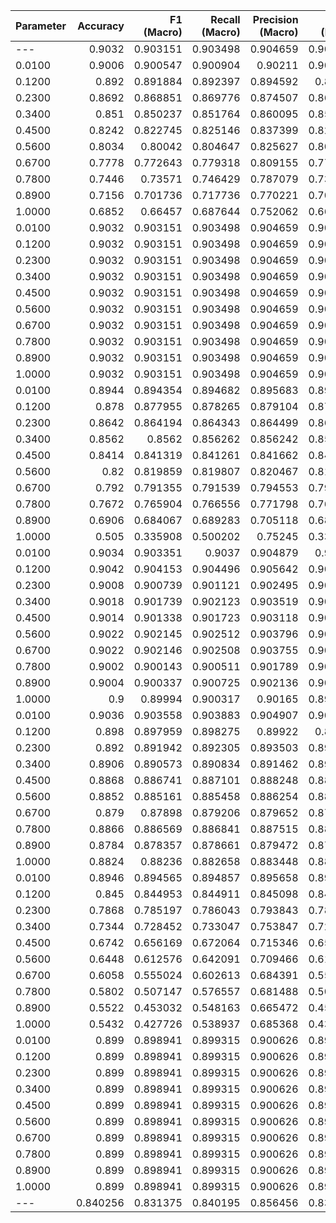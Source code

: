 | Parameter   |   Accuracy |   F1 (Macro) |   Recall (Macro) |   Precision (Macro) |   F1 (Micro) |   Recall (Micro) |   Precision (Micro) |
|:------------|-----------:|-------------:|-----------------:|--------------------:|-------------:|-----------------:|--------------------:|
| ---         |   0.9032   |     0.903151 |         0.903498 |            0.904659 |     0.903131 |         0.9032   |            0.904916 |
| 0.0100      |   0.9006   |     0.900547 |         0.900904 |            0.90211  |     0.900525 |         0.9006   |            0.902371 |
| 0.1200      |   0.892    |     0.891884 |         0.892397 |            0.894592 |     0.89185  |         0.892    |            0.894923 |
| 0.2300      |   0.8692   |     0.868851 |         0.869776 |            0.874507 |     0.868786 |         0.8692   |            0.874958 |
| 0.3400      |   0.851    |     0.850237 |         0.851764 |            0.860095 |     0.850134 |         0.851    |            0.860668 |
| 0.4500      |   0.8242   |     0.822745 |         0.825146 |            0.837399 |     0.822591 |         0.8242   |            0.838063 |
| 0.5600      |   0.8034   |     0.80042  |         0.804647 |            0.825627 |     0.800186 |         0.8034   |            0.826467 |
| 0.6700      |   0.7778   |     0.772643 |         0.779318 |            0.809155 |     0.772315 |         0.7778   |            0.810124 |
| 0.7800      |   0.7446   |     0.73571  |         0.746429 |            0.787079 |     0.735245 |         0.7446   |            0.788163 |
| 0.8900      |   0.7156   |     0.701736 |         0.717736 |            0.770221 |     0.701118 |         0.7156   |            0.771411 |
| 1.0000      |   0.6852   |     0.66457  |         0.687644 |            0.752062 |     0.663771 |         0.6852   |            0.753331 |
| 0.0100      |   0.9032   |     0.903151 |         0.903498 |            0.904659 |     0.903131 |         0.9032   |            0.904916 |
| 0.1200      |   0.9032   |     0.903151 |         0.903498 |            0.904659 |     0.903131 |         0.9032   |            0.904916 |
| 0.2300      |   0.9032   |     0.903151 |         0.903498 |            0.904659 |     0.903131 |         0.9032   |            0.904916 |
| 0.3400      |   0.9032   |     0.903151 |         0.903498 |            0.904659 |     0.903131 |         0.9032   |            0.904916 |
| 0.4500      |   0.9032   |     0.903151 |         0.903498 |            0.904659 |     0.903131 |         0.9032   |            0.904916 |
| 0.5600      |   0.9032   |     0.903151 |         0.903498 |            0.904659 |     0.903131 |         0.9032   |            0.904916 |
| 0.6700      |   0.9032   |     0.903151 |         0.903498 |            0.904659 |     0.903131 |         0.9032   |            0.904916 |
| 0.7800      |   0.9032   |     0.903151 |         0.903498 |            0.904659 |     0.903131 |         0.9032   |            0.904916 |
| 0.8900      |   0.9032   |     0.903151 |         0.903498 |            0.904659 |     0.903131 |         0.9032   |            0.904916 |
| 1.0000      |   0.9032   |     0.903151 |         0.903498 |            0.904659 |     0.903131 |         0.9032   |            0.904916 |
| 0.0100      |   0.8944   |     0.894354 |         0.894682 |            0.895683 |     0.894333 |         0.8944   |            0.895924 |
| 0.1200      |   0.878    |     0.877955 |         0.878265 |            0.879104 |     0.877933 |         0.878    |            0.879325 |
| 0.2300      |   0.8642   |     0.864194 |         0.864343 |            0.864499 |     0.864185 |         0.8642   |            0.864625 |
| 0.3400      |   0.8562   |     0.8562   |         0.856262 |            0.856242 |     0.856202 |         0.8562   |            0.856308 |
| 0.4500      |   0.8414   |     0.841319 |         0.841261 |            0.841662 |     0.841353 |         0.8414   |            0.841591 |
| 0.5600      |   0.82     |     0.819859 |         0.819807 |            0.820467 |     0.819907 |         0.82     |            0.820371 |
| 0.6700      |   0.792    |     0.791355 |         0.791539 |            0.794553 |     0.791466 |         0.792    |            0.794312 |
| 0.7800      |   0.7672   |     0.765904 |         0.766556 |            0.771798 |     0.766071 |         0.7672   |            0.771481 |
| 0.8900      |   0.6906   |     0.684067 |         0.689283 |            0.705118 |     0.684503 |         0.6906   |            0.704617 |
| 1.0000      |   0.505    |     0.335908 |         0.500202 |            0.75245  |     0.339125 |         0.505    |            0.750074 |
| 0.0100      |   0.9034   |     0.903351 |         0.9037   |            0.904879 |     0.90333  |         0.9034   |            0.905138 |
| 0.1200      |   0.9042   |     0.904153 |         0.904496 |            0.905642 |     0.904132 |         0.9042   |            0.905898 |
| 0.2300      |   0.9008   |     0.900739 |         0.901121 |            0.902495 |     0.900715 |         0.9008   |            0.90277  |
| 0.3400      |   0.9018   |     0.901739 |         0.902123 |            0.903519 |     0.901715 |         0.9018   |            0.903796 |
| 0.4500      |   0.9014   |     0.901338 |         0.901723 |            0.903118 |     0.901315 |         0.9014   |            0.903395 |
| 0.5600      |   0.9022   |     0.902145 |         0.902512 |            0.903796 |     0.902122 |         0.9022   |            0.904064 |
| 0.6700      |   0.9022   |     0.902146 |         0.902508 |            0.903755 |     0.902124 |         0.9022   |            0.90402  |
| 0.7800      |   0.9002   |     0.900143 |         0.900511 |            0.901789 |     0.900121 |         0.9002   |            0.902056 |
| 0.8900      |   0.9004   |     0.900337 |         0.900725 |            0.902136 |     0.900313 |         0.9004   |            0.902413 |
| 1.0000      |   0.9      |     0.89994  |         0.900317 |            0.90165  |     0.899917 |         0.9      |            0.901921 |
| 0.0100      |   0.9036   |     0.903558 |         0.903883 |            0.904907 |     0.903539 |         0.9036   |            0.905152 |
| 0.1200      |   0.898    |     0.897959 |         0.898275 |            0.89922  |     0.89794  |         0.898    |            0.899456 |
| 0.2300      |   0.892    |     0.891942 |         0.892305 |            0.893503 |     0.891918 |         0.892    |            0.89376  |
| 0.3400      |   0.8906   |     0.890573 |         0.890834 |            0.891462 |     0.890556 |         0.8906   |            0.891663 |
| 0.4500      |   0.8868   |     0.886741 |         0.887101 |            0.888248 |     0.886716 |         0.8868   |            0.8885   |
| 0.5600      |   0.8852   |     0.885161 |         0.885458 |            0.886254 |     0.885141 |         0.8852   |            0.886472 |
| 0.6700      |   0.879    |     0.87898  |         0.879206 |            0.879652 |     0.878964 |         0.879    |            0.879828 |
| 0.7800      |   0.8866   |     0.886569 |         0.886841 |            0.887515 |     0.886551 |         0.8866   |            0.887721 |
| 0.8900      |   0.8784   |     0.878357 |         0.878661 |            0.879472 |     0.878335 |         0.8784   |            0.87969  |
| 1.0000      |   0.8824   |     0.88236  |         0.882658 |            0.883448 |     0.882339 |         0.8824   |            0.883665 |
| 0.0100      |   0.8946   |     0.894565 |         0.894857 |            0.895658 |     0.894547 |         0.8946   |            0.895879 |
| 0.1200      |   0.845    |     0.844953 |         0.844911 |            0.845098 |     0.844979 |         0.845    |            0.845061 |
| 0.2300      |   0.7868   |     0.785197 |         0.786043 |            0.793843 |     0.785375 |         0.7868   |            0.793429 |
| 0.3400      |   0.7344   |     0.728452 |         0.733047 |            0.753847 |     0.728838 |         0.7344   |            0.753195 |
| 0.4500      |   0.6742   |     0.656169 |         0.672064 |            0.715346 |     0.656925 |         0.6742   |            0.714465 |
| 0.5600      |   0.6448   |     0.612576 |         0.642091 |            0.709466 |     0.613649 |         0.6448   |            0.708371 |
| 0.6700      |   0.6058   |     0.555024 |         0.602613 |            0.684391 |     0.556467 |         0.6058   |            0.683258 |
| 0.7800      |   0.5802   |     0.507147 |         0.576557 |            0.681488 |     0.508968 |         0.5802   |            0.680209 |
| 0.8900      |   0.5522   |     0.453032 |         0.548163 |            0.665472 |     0.455267 |         0.5522   |            0.664181 |
| 1.0000      |   0.5432   |     0.427726 |         0.538937 |            0.685368 |     0.430194 |         0.5432   |            0.683833 |
| 0.0100      |   0.899    |     0.898941 |         0.899315 |            0.900626 |     0.898917 |         0.899    |            0.900895 |
| 0.1200      |   0.899    |     0.898941 |         0.899315 |            0.900626 |     0.898917 |         0.899    |            0.900895 |
| 0.2300      |   0.899    |     0.898941 |         0.899315 |            0.900626 |     0.898917 |         0.899    |            0.900895 |
| 0.3400      |   0.899    |     0.898941 |         0.899315 |            0.900626 |     0.898917 |         0.899    |            0.900895 |
| 0.4500      |   0.899    |     0.898941 |         0.899315 |            0.900626 |     0.898917 |         0.899    |            0.900895 |
| 0.5600      |   0.899    |     0.898941 |         0.899315 |            0.900626 |     0.898917 |         0.899    |            0.900895 |
| 0.6700      |   0.899    |     0.898941 |         0.899315 |            0.900626 |     0.898917 |         0.899    |            0.900895 |
| 0.7800      |   0.899    |     0.898941 |         0.899315 |            0.900626 |     0.898917 |         0.899    |            0.900895 |
| 0.8900      |   0.899    |     0.898941 |         0.899315 |            0.900626 |     0.898917 |         0.899    |            0.900895 |
| 1.0000      |   0.899    |     0.898941 |         0.899315 |            0.900626 |     0.898917 |         0.899    |            0.900895 |
| ---         |   0.840256 |     0.831375 |         0.840195 |            0.856456 |     0.831524 |         0.840256 |            0.856555 |